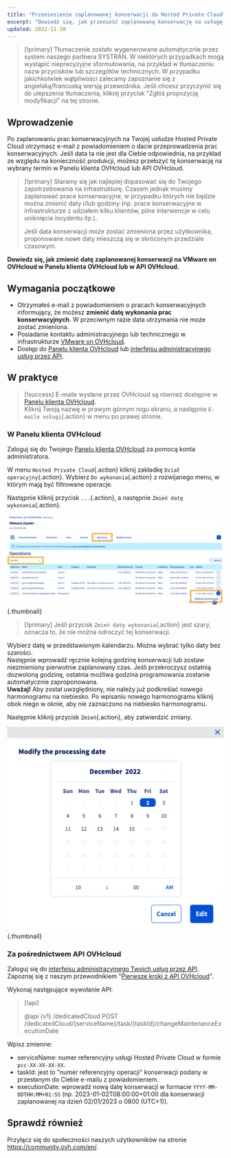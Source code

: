```yaml
---
title: "Przeniesienie zaplanowanej konserwacji do Hosted Private Cloud"
excerpt: "Dowiedz się, jak przenieść zaplanowaną konserwację na usługę VMware on OVHcloud"
updated: 2022-11-30
---
```


> [!primary]
> Tłumaczenie zostało wygenerowane automatycznie przez system naszego partnera SYSTRAN. W niektórych przypadkach mogą wystąpić nieprecyzyjne sformułowania, na przykład w tłumaczeniu nazw przycisków lub szczegółów technicznych. W przypadku jakichkolwiek wątpliwości zalecamy zapoznanie się z angielską/francuską wersją przewodnika. Jeśli chcesz przyczynić się do ulepszenia tłumaczenia, kliknij przycisk "Zgłóś propozycję modyfikacji" na tej stronie.
> 

## Wprowadzenie

Po zaplanowaniu prac konserwacyjnych na Twojej usłudze Hosted Private Cloud otrzymasz e-mail z powiadomieniem o dacie przeprowadzenia prac konserwacyjnych. Jeśli data ta nie jest dla Ciebie odpowiednia, na przykład ze względu na konieczność produkcji, możesz przełożyć tę konserwację na wybrany termin w Panelu klienta OVHcloud lub API OVHcloud.

> [!primary]
> Staramy się jak najlepiej dopasować się do Twojego zapotrzebowania na infrastrukturę. Czasem jednak musimy zaplanować prace konserwacyjne, w przypadku których nie będzie można zmienić daty i/lub godziny (np. prace konserwacyjne w infrastrukturze z udziałem kilku klientów, pilne interwencje w celu uniknięcia incydentu itp.).
>
> Jeśli data konserwacji może zostać zmieniona przez użytkownika, proponowane nowe daty mieszczą się w skróconym przedziale czasowym.

**Dowiedz się, jak zmienić datę zaplanowanej konserwacji na VMware on OVHcloud w Panelu klienta OVHcloud lub w API OVHcloud.**

## Wymagania początkowe

- Otrzymałeś e-mail z powiadomieniem o pracach konserwacyjnych informujący, że możesz **zmienić datę wykonania prac konserwacyjnych**. W przeciwnym razie data utrzymania nie może zostać zmieniona.
- Posiadanie kontaktu administracyjnego lub technicznego w infrastrukturze [VMware on OVHcloud](https://www.ovhcloud.com/pl/enterprise/products/hosted-private-cloud/).
- Dostęp do [Panelu klienta OVHcloud](https://www.ovh.com/auth/?action=gotomanager&from=https://www.ovh.pl/&ovhSubsidiary=pl) lub [interfejsu administracyjnego usług przez API](https://eu.api.ovh.com/).

## W praktyce

> [!success]
> E-maile wysłane przez OVHcloud są również dostępne w [Panelu klienta OVHcloud](https://www.ovh.com/auth/?action=gotomanager&from=https://www.ovh.pl/&ovhSubsidiary=pl).<br>
> Kliknij Twoją nazwę w prawym górnym rogu ekranu, a następnie `E-maile usługi`{.action} w menu po prawej stronie.

### W Panelu klienta OVHcloud

Zaloguj się do Twojego [Panelu klienta OVHcloud](https://www.ovh.com/auth/?action=gotomanager&from=https://www.ovh.pl/&ovhSubsidiary=pl) za pomocą konta administratora.

W menu `Hosted Private Cloud`{.action} kliknij zakładkę `Dział operacyjny`{.action}. Wybierz `Do wykonania`{.action} z rozwijanego menu, w którym mają być filtrowane operacje.

Następnie kliknij przycisk `...`{.action}, a następnie `Zmień datę wykonania`{.action}.

![zmiana harmonogramu](images/maintenance-date-edition01.png){.thumbnail}

> [!primary]
> Jeśli przycisk `Zmień datę wykonania`{.action} jest szary, oznacza to, że nie można odroczyć tej konserwacji.

Wybierz datę w przedstawionym kalendarzu. Można wybrać tylko daty bez szarości.<br>
Następnie wprowadź ręcznie kolejną godzinę konserwacji lub zostaw niezmieniony pierwotnie zaplanowany czas. Jeśli przekroczysz ostatnią dozwoloną godzinę, ostatnia możliwa godzina programowania zostanie automatycznie zaproponowana.<br>
**Uważaj!** Aby został uwzględniony, nie należy już podkreślać nowego harmonogramu na niebiesko. Po wpisaniu nowego harmonogramu kliknij obok niego w oknie, aby nie zaznaczono na niebiesko harmonogramu.

Następnie kliknij przycisk `Zmień`{.action}, aby zatwierdzić zmiany.

![zmiana harmonogramu](images/maintenance-date-edition02.png){.thumbnail}

### Za pośrednictwem API OVHcloud

Zaloguj się do [interfejsu administracyjnego Twoich usług przez API](https://eu.api.ovh.com/). Zapoznaj się z naszym przewodnikiem "[Pierwsze kroki z API OVHcloud](/pages/manage_and_operate/api/first-steps)".

Wykonaj następujące wywołanie API:

> [!api]
>
> @api {v1} /dedicatedCloud POST /dedicatedCloud/{serviceName}/task/{taskId}/changeMaintenanceExecutionDate
>

Wpisz zmienne:

- serviceName: numer referencyjny usługi Hosted Private Cloud w formie `pcc-XX-XX-XX-XX`.
- taskId: jest to "numer referencyjny operacji" konserwacji podany w przesłanym do Ciebie e-mailu z powiadomieniem.
- executionDate: wprowadź nową datę konserwacji w formacie `YYYY-MM-DDTHH:MM+01:SS` (np. 2023-01-02T08:00:00+01:00 dla konserwacji zaplanowanej na dzień 02/01/2023 o 0800 (UTC+1)).

## Sprawdź również

Przyłącz się do społeczności naszych użytkowników na stronie <https://community.ovh.com/en/>.